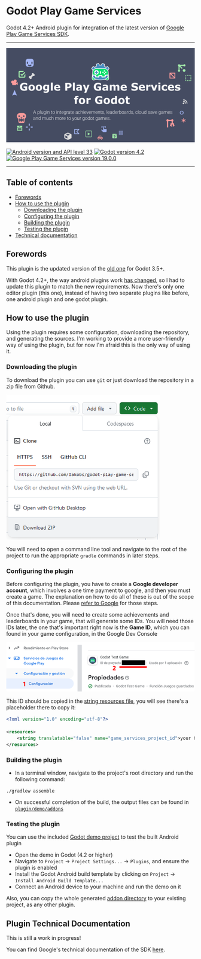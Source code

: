 # Godot Play Game Services
Godot 4.2+ Android plugin for integration of the latest version of [Google Play Game Services SDK](https://developers.google.com/games/services/android/quickstart).

---

![Plugin Header](github-social-preview.png)

[![Android version and API level 33](https://img.shields.io/badge/Android-API%20Level%2033-darkgreen.svg)](https://developer.android.com)
[![Godot version 4.2](https://img.shields.io/badge/Godot%20Engine-4.2-blue.svg)](https://github.com/godotengine/godot/)
[![Google Play Game Services version 19.0.0](https://img.shields.io/badge/Play%20Services%20Games%20v2-19.0.0-green.svg)](https://developers.google.com/games/services/android/quickstart)

---

## Table of contents

- [Forewords](#forewords)
- [How to use the plugin](#how-to-use-the-plugin)
  - [Downloading the plugin](#downloading-the-plugin)
  - [Configuring the plugin](#configuring-the-plugin)
  - [Building the plugin](#building-the-plugin)
  - [Testing the plugin](#testing-the-plugin)
- [Technical documentation](#plugin-technical-documentation)

## Forewords

This plugin is the updated version of the [old one](https://github.com/Iakobs/godot-google-play-game-services-android-plugin/tree/main) for Godot 3.5+.

With Godot 4.2+, the way android plugins work [has changed](https://docs.godotengine.org/en/stable/tutorials/platform/android/android_plugin.html), so I had to update this plugin to match the new requirements. Now there's only one editor plugin (this one), instead of having two separate plugins like before, one android plugin and one godot plugin.

## How to use the plugin
Using the plugin requires some configuration, downloading the repository, and generating the sources. I'm working to provide a more user-friendly way of using the plugin, but for now I'm afraid this is the only way of using it.

### Downloading the plugin
To download the plugin you can use `git` or just download the repository in a zip file from Github.

![Screenshot of Github's menu to download the repository as a zip file](docs/images/download_repo.png)

You will need to open a command line tool and navigate to the root of the project to run the appropriate `gradle` commands in later steps.

### Configuring the plugin
Before configuring the plugin, you have to create  a **Google developer account**, which involves a one time payment to google, and then you must create a game. The explanation on how to do all of these is out of the scope of this documentation. Please [refer to Google](https://developer.android.com/distribute/console) for those steps.

Once that's done, you will need to create some achievements and leaderboards in your game, that will generate some IDs. You will need those IDs later, the one that's important right now is the **Game ID**, which you can found in your game configuration, in the Google Dev Console

![Screenshot of the Game ID inside the Google Dev Console](docs/images/game_id.png)

This ID should be copied in the [string resources file](plugin/src/main/res/values/strings.xml), you will see there's a placeholder there to copy it:

```xml
<?xml version="1.0" encoding="utf-8"?>

<resources>
    <string translatable="false" name="game_services_project_id">your Game ID goes here!</string>
</resources>
```

### Building the plugin
- In a terminal window, navigate to the project's root directory and run the following command:
```
./gradlew assemble
```
- On successful completion of the build, the output files can be found in
  [`plugin/demo/addons`](plugin/demo/addons)

### Testing the plugin
You can use the included [Godot demo project](plugin/demo/project.godot) to test the built Android plugin

- Open the demo in Godot (4.2 or higher)
- Navigate to `Project` -> `Project Settings...` -> `Plugins`, and ensure the plugin is enabled
- Install the Godot Android build template by clicking on `Project` -> `Install Android Build Template...`
- Connect an Android device to your machine and run the demo on it

Also, you can copy the whole generated [addon directory](plugin/demo/addons) to your existing project, as any other plugin.

## Plugin Technical Documentation

This is still a work in progress!

You can find Google's technical documentation of the SDK [here](https://developers.google.com/android/reference/packages).
